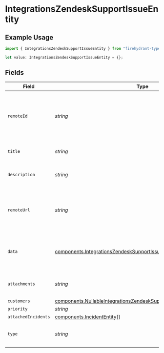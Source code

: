 # IntegrationsZendeskSupportIssueEntity

## Example Usage

```typescript
import { IntegrationsZendeskSupportIssueEntity } from "firehydrant-typescript-sdk/models/components";

let value: IntegrationsZendeskSupportIssueEntity = {};
```

## Fields

| Field                                                                                                                                                            | Type                                                                                                                                                             | Required                                                                                                                                                         | Description                                                                                                                                                      |
| ---------------------------------------------------------------------------------------------------------------------------------------------------------------- | ---------------------------------------------------------------------------------------------------------------------------------------------------------------- | ---------------------------------------------------------------------------------------------------------------------------------------------------------------- | ---------------------------------------------------------------------------------------------------------------------------------------------------------------- |
| `remoteId`                                                                                                                                                       | *string*                                                                                                                                                         | :heavy_minus_sign:                                                                                                                                               | The ID of this support issue in the system that originated this issue, eg Zendesk.                                                                               |
| `title`                                                                                                                                                          | *string*                                                                                                                                                         | :heavy_minus_sign:                                                                                                                                               | Title or name of this issue.                                                                                                                                     |
| `description`                                                                                                                                                    | *string*                                                                                                                                                         | :heavy_minus_sign:                                                                                                                                               | Longer description of the issue.                                                                                                                                 |
| `remoteUrl`                                                                                                                                                      | *string*                                                                                                                                                         | :heavy_minus_sign:                                                                                                                                               | Browser-accessible url for this issue in the originating system, eg Zendesk.                                                                                     |
| `data`                                                                                                                                                           | [components.IntegrationsZendeskSupportIssueEntityData](../../models/components/integrationszendesksupportissueentitydata.md)                                     | :heavy_minus_sign:                                                                                                                                               | Raw data associated with this issue from originating system.                                                                                                     |
| `attachments`                                                                                                                                                    | *string*                                                                                                                                                         | :heavy_minus_sign:                                                                                                                                               | Attachment information for this issue.                                                                                                                           |
| `customers`                                                                                                                                                      | [components.NullableIntegrationsZendeskSupportIssueEntityCustomerEntity](../../models/components/nullableintegrationszendesksupportissueentitycustomerentity.md) | :heavy_minus_sign:                                                                                                                                               | N/A                                                                                                                                                              |
| `priority`                                                                                                                                                       | *string*                                                                                                                                                         | :heavy_minus_sign:                                                                                                                                               | N/A                                                                                                                                                              |
| `attachedIncidents`                                                                                                                                              | [components.IncidentEntity](../../models/components/incidententity.md)[]                                                                                         | :heavy_minus_sign:                                                                                                                                               | N/A                                                                                                                                                              |
| `type`                                                                                                                                                           | *string*                                                                                                                                                         | :heavy_minus_sign:                                                                                                                                               | Type designator for this entity                                                                                                                                  |